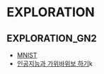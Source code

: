 # EXPLORATION

## EXPLORATION_GN2
- [MNIST](01/MNIST.ipynb)
- [인공지능과 가위바위보 하기](01/미니%20프로젝트%20-%20가위바위보%20분류기.ipynb)k
